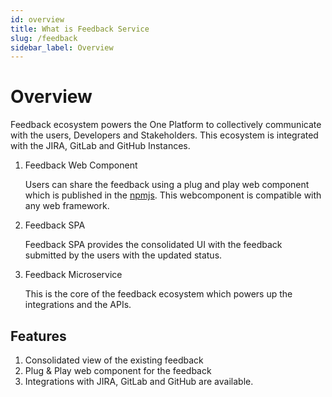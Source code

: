 ```yaml
---
id: overview
title: What is Feedback Service
slug: /feedback
sidebar_label: Overview
---
```


# Overview

Feedback ecosystem powers the One Platform to collectively communicate with the users, Developers and Stakeholders. This ecosystem is integrated with the JIRA, GitLab and GitHub Instances.

1. Feedback Web Component

   Users can share the feedback using a plug and play web component which is published in the [npmjs](https://www.npmjs.com/package/@one-platform/opc-feedback). This webcomponent is compatible with any web framework.

2. Feedback SPA

   Feedback SPA provides the consolidated UI with the feedback submitted by the users with the updated status.

3. Feedback Microservice

   This is the core of the feedback ecosystem which powers up the integrations and the APIs.

## Features

1. Consolidated view of the existing feedback
2. Plug & Play web component for the feedback
3. Integrations with JIRA, GitLab and GitHub are available.
